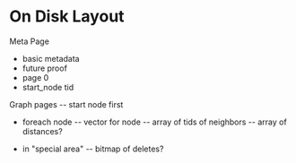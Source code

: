 # On Disk Layout

Meta Page
- basic metadata
- future proof
- page 0
- start_node tid

Graph pages
-- start node first
- foreach node
-- vector for node
-- array of tids of neighbors
-- array of distances?

- in "special area"
-- bitmap of deletes?

